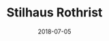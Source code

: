 ﻿---
title:          "Stilhaus Rothrist"
date:           "2018-07-05"
draft:          false
robotsExclude:  true
forceNowrap:    false
---
